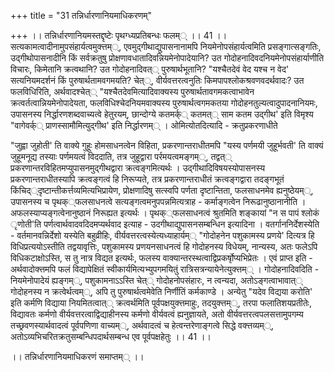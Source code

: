 +++
title = "31 तन्निर्धारणानियमाधिकरणम्"

+++
।। तन्निर्धारणानियमस्तद्दृष्टेः पृथग्ध्यप्रतिबन्धः फलम्् ।। 41 ।। सत्यकामत्वादीनामुपसंहार्यत्वमुक्त्तम््, एवमुद्गीथाद्युपासनानामपि नियमेनोपसंहार्यत्वमिति प्रसङ्गात्सङ्गतिः, उद्गीथोपासनादीनि किं सर्वक्रतुषु प्रोक्षणावधातादिवन्नियमेनोपादेयानि? उत गोदोहनादिवदनियमेनोपसंहार्याणीति विचारः, किमेतानि क्रत्वथानि? उत गोदोहनादिवत्् पुरुषार्थभूतानि? "यश्चैतदेवं वेद यश्च न वेद' सत्यनियमदर्शनं किं पुरुषार्थतामवगमयति? चेत््, वीर्यवत्तरत्वनुतिः किमपापश्लोकश्रवणवदर्थवादः? उत फलविधिरिति, अर्थवादश्चेत्् "यश्चैतदेवमित्यादिवाक्यस्य पुरुषार्थतावगमकत्वाभावेन क्रत्वर्तत्वान्नियमेनोपादेयता, फलविधिश्चेदनियमवाक्यस्य पुरुषार्थत्वगमकतया गोदोहनतुल्यत्वादुपादनानियमः, उपासनस्य निर्द्धारणशब्दवाच्यत्वे हेतुरयम्, छान्दोग्ये कतमर्क्् कतमत्् साम कतम उद्गीथ' इति विमृश्य "वागेवर्क्् प्राणस्सामौमित्युद्गीथ' इति निर्द्धारणम्् । ओमित्योतदित्यादि - क्रतुप्रकरणाधीते

"जुह्वा जुहोती' ति वाक्ये गुहूः होमसाधनत्वेन विहिता, प्रकरणान्तराधीतमपि "यस्य पर्णमयी जुहूर्भवती' ति वाक्यं जुहूमनूद्य तस्याः पर्णमयत्वं विददाति, तत्र जुहूद्वारा पर्रमयत्वमङ्गम््, तद्वत्् प्रकरणान्तरविहितमप्युपासनमुद्गीथद्वारा क्रत्वङ्गमित्यर्थः । उद्गीथादिविषयस्योपासनस्य प्रकरणान्तराधीतस्यापि क्रत्वङ्गत्वं हि निरूप्यते, तत्र प्रकरणान्तराधीतं क्रत्वङ्गद्वारा तदङ्गभूतं किंचिद््दृष्टान्तीकर्त्तव्यमित्यभिप्रायेण, प्रोक्षणादिषु सत्स्वपि पर्णता दृष्टान्तिता, फलसाधनमेव ह्यनुष्ठेयम््, उपासनस्य च पृथक््फलसाधनत्वे सत्यङ्गत्वमनुपपन्नमित्यत्राह - कर्माङ्गत्वेन निरूढानुष्ठानानीति । अफलस्याप्यङ्गत्वेनानुष्ठानं निरूह्यत इत्यर्थः । पृथक््फलसाधनत्वं श्रुतमिति शङ्कायां "न स पापं श्लोकं ृणोती'ति पर्णत्वार्थवादवदिदमप्यर्थवाद इत्याह - उदगीथाद्युपासनसम्बन्धिन इत्यादिना । वतर्गाननिर्देशस्येति - वर्तमानवन्निर्देशो यस्येति बहुव्रीहिः, वीर्यवत्तरत्वस्येत्यध्याहार्यम्् "गोदोहनेन पशुकामस्य प्रणये' दित्यत्र हि विधिप्रत्ययोऽस्तीति तद्वयावृत्तिः, पशुकामस्य प्रणयनसाधनत्वं हि गोदोहनस्य विधेयम्, नान्यस्य, अतः फलेऽपि विधिकटाक्षोऽस्ति, स तु नात्र विद्यत इत्यर्थः, फलस्य वाक्यान्तरस्थत्वाद्विप्रकर्षृोप्यभिप्रेतः । एवं प्राप्त इति - अर्थवादोक्त्तमपि फलं विद्यापेक्षितं स्वीकार्यमित्यभ्युपगमयितुं रात्रिसत्रन्यायेनेत्युक्त्तम्् । गोदोहनादिवदिति - नियमेनोपादेयं ह्यङ्गम््, पशुकामनाऽऽस्ति चेत्् गोदोहनोपसंहारः, न त्वन्यदा, अतोऽङ्गत्वाभावात्् गोदोहनस्य न क्रत्वेर्थत्वम््, अपि तु पुरुषार्थत्वमेवेति निर्णीतिं कर्मकाण्डे । अन्येतु "यदेव विद्यया करोति' इति कर्मणि विद्याया नियमितत्वात्् क्रत्वर्थमिति पूर्वपक्षयुक्त्तमाहुः, तदयुक्त्तम््, तरपा फलातिशयप्रतीतेः, विद्यावतः कर्मणो वीर्यवत्तरत्वाद्विद्याहीनस्य कर्मणो वीर्यवत्वं ह्यनुज्ञायते, अतो वीर्यवत्तरत्वपलसत्तामुपगम्य तच्छ्रवणस्यार्थवादत्वं पूर्वपणिणा वाच्यम््, अर्थवादत्वं च हेत्वन्तरेणाङ्गत्वे सिद्धे वक्त्तव्यम््, अतोऽव्यभिचरितक्रतुसम्बन्धिपदार्थसम्बन्ध एव पूर्वपक्षहेतुः ।। 41 ।।

।। तन्निर्धारणानियमाधिकरणं समाप्तम्् ।।

